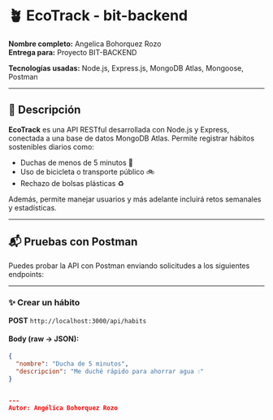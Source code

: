 # 🪴 EcoTrack - bit-backend

**Nombre completo:** Angelica Bohorquez Rozo  
**Entrega para:** Proyecto BIT-BACKEND  

**Tecnologías usadas:** Node.js, Express.js, MongoDB Atlas, Mongoose, Postman

---

## 📌 Descripción

**EcoTrack** es una API RESTful desarrollada con Node.js y Express, conectada a una base de datos MongoDB Atlas. Permite registrar hábitos sostenibles diarios como:

- Duchas de menos de 5 minutos 🚿  
- Uso de bicicleta o transporte público 🚲  
- Rechazo de bolsas plásticas ♻️  

Además, permite manejar usuarios y más adelante incluirá retos semanales y estadísticas.

---

## 📬 Pruebas con Postman

Puedes probar la API con Postman enviando solicitudes a los siguientes endpoints:

---

### ✨ Crear un hábito

**POST** `http://localhost:3000/api/habits`

#### Body (raw → JSON):

```json
{
  "nombre": "Ducha de 5 minutos",
  "descripcion": "Me duché rápido para ahorrar agua 💧"
}


---
Autor: Angélica Bohorquez Rozo
